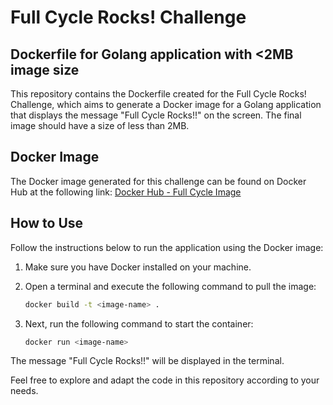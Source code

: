 # Full Cycle Rocks! Challenge 

## Dockerfile for Golang application with <2MB image size

This repository contains the Dockerfile created for the Full Cycle Rocks! Challenge, which aims to generate a Docker image for a Golang application that displays the message "Full Cycle Rocks!!" on the screen. The final image should have a size of less than 2MB.

## Docker Image

The Docker image generated for this challenge can be found on Docker Hub at the following link: [Docker Hub - Full Cycle Image](https://hub.docker.com/repository/docker/fabiocordeiroaraujo/fullcycle)

## How to Use

Follow the instructions below to run the application using the Docker image:

1. Make sure you have Docker installed on your machine.

2. Open a terminal and execute the following command to pull the image:

   ```bash
   docker build -t <image-name> .   

3. Next, run the following command to start the container:

   ```bash   
   docker run <image-name>

The message "Full Cycle Rocks!!" will be displayed in the terminal.

Feel free to explore and adapt the code in this repository according to your needs.
